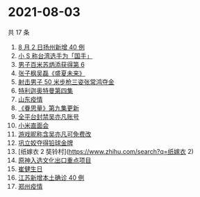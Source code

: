 # 2021-08-03

共 17 条

<!-- BEGIN ZHIHUSEARCH -->
<!-- 最后更新时间 Tue Aug 03 2021 18:09:47 GMT+0800 (China Standard Time) -->
1. [8 月 2 日扬州新增 40 例](https://www.zhihu.com/search?q=扬州)
1. [小 S 称台湾选手为「国手」](https://www.zhihu.com/search?q=小s)
1. [男子百米苏炳添获得第 6](https://www.zhihu.com/search?q=苏炳添)
1. [张子枫吴磊《盛夏未来》](https://www.zhihu.com/search?q=盛夏未来)
1. [射击男子 50 米步枪三姿张常鸿夺金](https://www.zhihu.com/search?q=张常鸿)
1. [特利迦奥特曼第四集](https://www.zhihu.com/search?q=特利迦奥特曼)
1. [山东疫情](https://www.zhihu.com/search?q=山东)
1. [《眷思量》第九集更新](https://www.zhihu.com/search?q=眷思量)
1. [全平台封禁吴亦凡账号](https://www.zhihu.com/search?q=吴亦凡封号)
1. [小米直面会](https://www.zhihu.com/search?q=小米直面会)
1. [游戏昵称含吴亦凡可免费改](https://www.zhihu.com/search?q=逆水寒)
1. [巩立姣夺得铅球金牌 ](https://www.zhihu.com/search?q=铅球金牌)
1. [纸嫁衣 2 奘铃村](https://www.zhihu.com/search?q=纸嫁衣 2)
1. [原神入选文化出口重点项目](https://www.zhihu.com/search?q=原神)
1. [崔健生日](https://www.zhihu.com/search?q=崔健)
1. [江苏新增本土确诊 40 例](https://www.zhihu.com/search?q=江苏疫情)
1. [郑州疫情](https://www.zhihu.com/search?q=郑州)
<!-- END ZHIHUSEARCH -->
